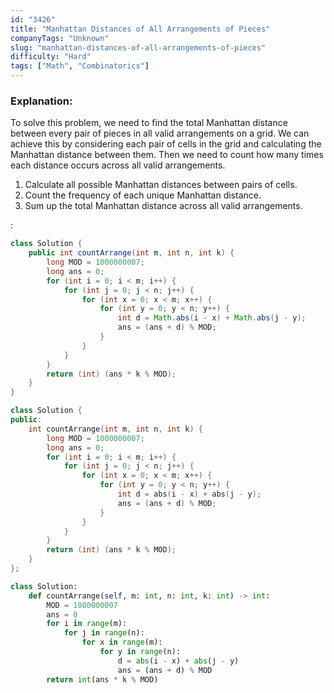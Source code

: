```yaml
---
id: "3426"
title: "Manhattan Distances of All Arrangements of Pieces"
companyTags: "Unknown"
slug: "manhattan-distances-of-all-arrangements-of-pieces"
difficulty: "Hard"
tags: ["Math", "Combinatorics"]
---
```


### Explanation:
To solve this problem, we need to find the total Manhattan distance between every pair of pieces in all valid arrangements on a grid. We can achieve this by considering each pair of cells in the grid and calculating the Manhattan distance between them. Then we need to count how many times each distance occurs across all valid arrangements.

1. Calculate all possible Manhattan distances between pairs of cells.
2. Count the frequency of each unique Manhattan distance.
3. Sum up the total Manhattan distance across all valid arrangements.

:

```java
class Solution {
    public int countArrange(int m, int n, int k) {
        long MOD = 1000000007;
        long ans = 0;
        for (int i = 0; i < m; i++) {
            for (int j = 0; j < n; j++) {
                for (int x = 0; x < m; x++) {
                    for (int y = 0; y < n; y++) {
                        int d = Math.abs(i - x) + Math.abs(j - y);
                        ans = (ans + d) % MOD;
                    }
                }
            }
        }
        return (int) (ans * k % MOD);
    }
}
```

```cpp
class Solution {
public:
    int countArrange(int m, int n, int k) {
        long MOD = 1000000007;
        long ans = 0;
        for (int i = 0; i < m; i++) {
            for (int j = 0; j < n; j++) {
                for (int x = 0; x < m; x++) {
                    for (int y = 0; y < n; y++) {
                        int d = abs(i - x) + abs(j - y);
                        ans = (ans + d) % MOD;
                    }
                }
            }
        }
        return (int) (ans * k % MOD);
    }
};
```

```python
class Solution:
    def countArrange(self, m: int, n: int, k: int) -> int:
        MOD = 1000000007
        ans = 0
        for i in range(m):
            for j in range(n):
                for x in range(m):
                    for y in range(n):
                        d = abs(i - x) + abs(j - y)
                        ans = (ans + d) % MOD
        return int(ans * k % MOD)
```